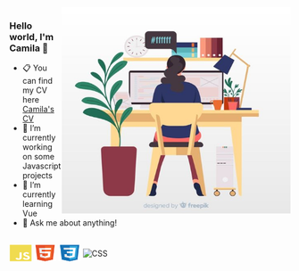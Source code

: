 
<img align="right" alt="girl" src="https://github.com/Camilatavaresg/camilatavaresg/blob/main/githubpic.jpeg?raw=true" width="410" height="370" />




### Hello world, I'm Camila 👋


- 📋 You can find my CV here [Camila's CV](https://camilatavaresg.github.io/Camilatavares-curriculum/)
- 🔭 I’m currently working on some Javascript projects
- 🌱 I’m currently learning Vue
- 💬 Ask me about anything!

<div style="display: inline_block"><br>
  <img align="center" alt="Js" height="30" width="40" src="https://raw.githubusercontent.com/devicons/devicon/master/icons/javascript/javascript-plain.svg">
  <img align="center" alt="HTML" height="30" width="40" src="https://raw.githubusercontent.com/devicons/devicon/master/icons/html5/html5-original.svg">
  <img align="center" alt="CSS" height="30" width="40" src="https://raw.githubusercontent.com/devicons/devicon/master/icons/css3/css3-original.svg">
  <img align="center" alt="CSS" height="30" width="40" src="https://seeklogo.com/images/V/vuejs-logo-17D586B587-seeklogo.com.png">
</div>

